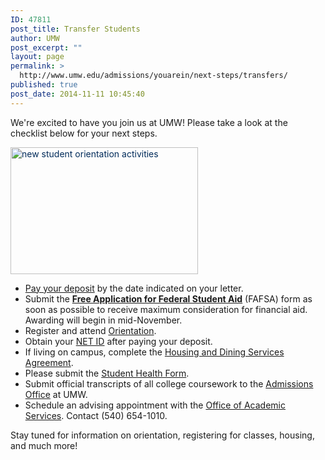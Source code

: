 ```yaml
---
ID: 47811
post_title: Transfer Students
author: UMW
post_excerpt: ""
layout: page
permalink: >
  http://www.umw.edu/admissions/youarein/next-steps/transfers/
published: true
post_date: 2014-11-11 10:45:40
---
```

We're excited to have you join us at UMW! Please take a look at the checklist below for your next steps.
<p style="color: #25150c"><a style="color: #002b5a" href="http://admissions.umw.edu/youarein/files/2011/12/Orientation-65.jpg"><img class="alignright wp-image-45851 size-medium" src="http://admissions.umw.edu/youarein/files/2011/12/Orientation-65-300x203.jpg" alt="new student orientation activities" width="300" height="203" /></a></p>

<ul>
 	<li><a href="/admissions/youarein/enrollment-deposit/">Pay your deposit</a> by the date indicated on your letter.</li>
 	<li>Submit the <a href="https://fafsa.ed.gov/" target="_blank" rel="nofollow noopener"><b>Free Application for Federal Student Aid</b></a> (FAFSA) form as soon as possible to receive maximum consideration for financial aid. Awarding will begin in mid-November.</li>
 	<li>Register and attend <a href="https://orientation.umw.edu/">Orientation</a>.</li>
 	<li>Obtain your <a href="http://technology.umw.edu/logins/">NET ID</a> after paying your deposit.</li>
 	<li>If living on campus, complete the <a href="https://www.umw.edu/residencelife/before-you-get-to-campus/services-agreement/">Housing and Dining Services Agreement</a>.</li>
 	<li>Please submit the <a href="http://students.umw.edu/healthcenter/forms/">Student Health Form</a>.</li>
 	<li>Submit official transcripts of all college coursework to the <a href="/directory/department/admissions/">Admissions Office</a> at UMW.</li>
 	<li>Schedule an advising appointment with the <a href="http://academics.umw.edu/academicservices/">Office of Academic Services</a>. Contact (540) 654-1010.</li>
</ul>
Stay tuned for information on orientation, registering for classes, housing, and much more!